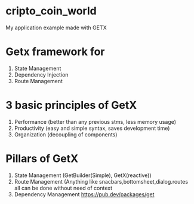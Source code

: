 # cripto_coin_world
 My application example made with GETX

# Getx framework for
1. State Management
2. Dependency Injection
3. Route Management

# 3 basic principles of GetX
1. Performance (better than any previous stms, less memory usage)
2. Productivity (easy and simple syntax, saves development time)
3. Organization (decoupling of components)


# Pillars of GetX
 1. State Management (GetBuilder(Simple), GetX(reactive))
2. Route Management (Anything like snacbars,bottomsheet,dialog.routes all can be done without need of context
3. Dependency Management
https://pub.dev/packages/get
